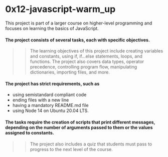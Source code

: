 # 0x12-javascript-warm_up

This project is part of a larger course on higher-level programming and focuses on learning the basics of JavaScript.

#### The project consists of several tasks, each with specific objectives.
>> The learning objectives of this project include creating variables and constants, using if, if...else statements, loops, and functions. The project also covers data types, operator precedence, controlling program flow, manipulating dictionaries, importing files, and more.

#### The project has strict requirements, such as
- using semistandard compliant code
- ending files with a new line
- having a mandatory README.md file
- using Node 14 on Ubuntu 20.04 LTS.

#### The tasks require the creation of scripts that print different messages, depending on the number of arguments passed to them or the values assigned to constants.

>> The project also includes a quiz that students must pass to progress to the next level of the course.
